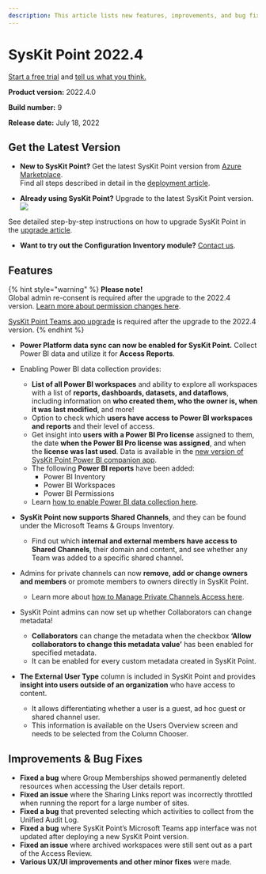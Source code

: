 ```yaml
---
description: This article lists new features, improvements, and bug fixes in SysKit Point version 2022.4.
--- 
```


# SysKit Point 2022.4

[Start a free trial](https://www.syskit.com/products/point/free-trial/) and [tell us what you think.](https://www.syskit.com/company/contact-us/)

**Product version:** 2022.4.0

**Build number:** 9

**Release date:** July 18, 2022

## Get the Latest Version

* **New to SysKit Point?** Get the latest SysKit Point version from [Azure Marketplace](https://azuremarketplace.microsoft.com/en-us/marketplace/apps/syskitltd.syskit_point).<br/>
    Find all steps described in detail in the [deployment article](../installation/deploy-syskit-point.md).
    
* **Already using SysKit Point?** Upgrade to the latest SysKit Point version. <br/>
[![](https://aka.ms/deploytoazurebutton)](https://portal.azure.com/#create/Microsoft.Template/uri/https%3A%2F%2Fsyskitassetsstorage.blob.core.windows.net%2Fpoint%2FUpdateFilesARM%2FPointUpdateTemplate.json)

See detailed step-by-step instructions on how to upgrade SysKit Point in the [upgrade article](../installation/upgrade-syskit-point.md).

* **Want to try out the Configuration Inventory module?** [Contact us](https://www.syskit.com/contact-us/).

## Features

{% hint style="warning" %}
**Please note!**  
Global admin re-consent is required after the upgrade to the 2022.4 version. [Learn more about permission changes here](../requirements/permission-requirements-change-log.md#syskit-point-20224).

[SysKit Point Teams app upgrade](../governance-and-automation/syskit-point-teams-app.md#upgrade-syskit-point-teams-app) is required after the upgrade to the 2022.4 version. 
{% endhint %}

* **Power Platform data sync can now be enabled for SysKit Point.** Collect Power BI data and utilize it for **Access Reports**.
* Enabling Power BI data collection provides:
   * **List of all Power BI workspaces** and ability to explore all workspaces with a list of **reports, dashboards, datasets, and dataflows**, including information on **who created them, who the owner is, when it was last modified**, and more!
   * Option to check which **users have access to Power BI workspaces and reports** and their level of access. 
   * Get insight into **users with a Power BI Pro license** assigned to them, the date **when the Power BI Pro license was assigned**, and when the **license was last used**. Data is available in the [new version of SysKit Point Power BI companion app](../power-bi-app/releases/power-bi-app-25-release-note.md).
   * The following **Power BI reports** have been added:
      * Power BI Inventory
      * Power BI Workspaces
      * Power BI Permissions
   * Learn [how to enable Power BI data collection here](../configuration/enable-powerBI-data-collection.md).
* **SysKit Point now supports Shared Channels**, and they can be found under the Microsoft Teams & Groups Inventory. 
   * Find out which **internal and external members have access to Shared Channels**, their domain and content, and see whether any Team was added to a specific shared channel. 
* Admins for private channels can now **remove, add or change owners and members** or promote members to owners directly in SysKit Point.
   * Learn more about [how to Manage Private Channels Access here](../access-management/manage-private-channels.md).
* SysKit Point admins can now set up whether Collaborators can change metadata! 
   * **Collaborators** can change the metadata when the checkbox **‘Allow collaborators to change this metadata value’** has been enabled for specified metadata. 
   * It can be enabled for every custom metadata created in SysKit Point.

* **The External User Type** column is included in SysKit Point and provides **insight into users outside of an organization** who have access to content.  
   * It allows differentiating whether a user is a guest, ad hoc guest or shared channel user.  
   * This information is available on the Users Overview screen and needs to be selected from the Column Chooser. 

## Improvements & Bug Fixes

* **Fixed a bug** where Group Memberships showed permanently deleted resources when accessing the User details report. 
* **Fixed an issue** where the Sharing Links report was incorrectly throttled when running the report for a large number of sites.
* **Fixed a bug** that prevented selecting which activities to collect from the Unified Audit Log.
* **Fixed a bug** where SysKit Point’s Microsoft Teams app interface was not updated after deploying a new SysKit Point version. 
* **Fixed an issue** where archived workspaces were still sent out as a part of the Access Review. 
* **Various UX/UI improvements and other minor fixes** were made. 